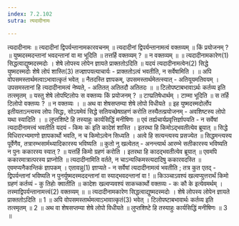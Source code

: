 ```yaml
---
index: 7.2.102
sutra: त्यदादीनामः

---
```

त्यदादीनामः ॥ त्यदादीनां द्विपर्यन्तानामकारवचनम् ॥ त्यदादीनां द्विपर्यन्तानामत्वं वक्तव्यम् ॥ किं प्रयोजनम् ? ॥ युष्मदस्मदन्तानां भवदन्तानां वा मा भूदिति ॥ तत्तर्हि वक्तव्यम् ? ॥ न वक्तव्यम् ॥ ॥ त्यदादीनामकारेण(1) सिद्धत्वाद्युष्मदस्मदोः । शेषे लोपस्य लोपेन ज्ञायते प्राक्ततोऽदिति ॥ यदयं त्यदादीनामत्वेन(2) सिद्धे युष्मदस्मदोः शेषे लोपं शास्ति(3) तज्ज्ञापयत्याचार्यः - प्राक्ततोऽत्वं भवतीति, न सर्वेषामिति । ॥ अपि वोपसमस्तार्थमत्वाऽभावात्कृतं भवेत् ॥ नैतदस्ति ज्ञापकम्, उपसमस्तार्थमेतत्स्यात् - अतियूयमतिवयम् । उपसमस्तानां हि त्यदादीनामत्वं नेष्यते,  - अतितत् अतितदौ अतितदः ॥ ॥ टिलोपष्टाबभावाऽर्थः कर्तव्य इति तत्स्मृतम् ॥ यस्तु शेषे लोपष्टिलोपः स वक्तव्यः किं प्रयोजनम् ? ॥ टाप्प्रतिषेधार्थम् । टाम्मा भूदिति ॥ स तर्हि टिलोपो वक्तव्यः ? ॥ न वक्तव्यः । ॥ अथ वा शेषसप्तम्या शेषे लोपो विधीयते ॥ इह युष्मदस्मदोर्लोप इतीयताऽन्त्यस्य लोपः सिद्धः, सोऽयमेवं सिद्धे सतियच्छेषग्रहणं करोति तस्यैतत्प्रयोजनम् - अवशिष्टस्य लोपो यथा स्यादिति । ॥ लुप्तशिष्टे हि तस्याहुः कार्यसिद्धिं मनीषिणः ॥ एवं तर्ह्यचार्यप्रवृत्तिर्ज्ञापयति - न सर्वेषां त्यदादीनामत्त्वं भवतीति यदयं - किमः कः इति कादेशं शास्ति । इतरथा हि किमोऽद्भवतीत्येव ब्रूयात् ॥ सिद्धे विधिरारभ्यमाणो ज्ञापकार्थो भवति, न च किमोऽत्वेन सिध्यति । अत्वे हि सत्यन्त्यस्य प्रसज्येत ॥ सिद्धमन्त्यस्य पूर्वेणैव, तत्रारम्भसार्मथ्यादिकारस्य भविष्यति ॥ कुतो नु खल्वेतत् - अनन्त्यार्थ आरम्भे सतीकारस्य भविष्यति न पुनः ककारस्य स्यात् ? ॥ यत्तर्हि किमो ग्रहणं करोति । इतरथा हि कादद्भवतीत्येव ब्रूयात् ॥ एवमपि ककारमात्रात्परस्य प्राप्नोति ॥ त्यदादीनामिति वर्तते, न चाऽन्यत्किमस्त्यदादिषु ककारवदस्ति ॥ एवमप्यनैकान्तिकं ज्ञापकम् । एतावन्नु(1) ज्ञाप्यते - न सर्वेषां त्यदादीनामत्वं भवतीति ; तत्र कुत एतद् - द्विपर्यन्तानां भविष्यति न पुनर्युष्मदस्मददन्तानां वा स्याद्भवदन्तानां वा ! ॥ किञ्ञ्चाऽवश्यं खल्वप्युत्तरार्थं किमो ग्रहणं कर्तव्यं - कु तिहोः क्वातीति ॥ कादेशः खल्वप्यवश्यं साकच्कार्थो वक्तव्यः  - कः कौ के इत्येवमर्थम् । तस्माद्विपर्यन्तानामत्त्वं(2) वक्तव्यम् ॥ ॥ त्यदादीनामकारेण सिद्धत्वाद्युष्मदस्मदोः । शेषे लोपस्य लोपेन ज्ञायते प्राक्ततोऽदिति ॥ 1 ॥ अपि वोपसमस्तार्थमत्वाऽभावात्कृतं(3) भवेत् । टिलोपष्टाबभावार्थः कर्तव्य इति तत्स्मृतम् ॥ 2 ॥ अथ वा शेषसप्तम्या शेषे लोपो विधीयते ॥ लुप्तशिष्टे हि तस्याहुः कार्यसिद्धिं मनीषिणः ॥ 3 ॥
